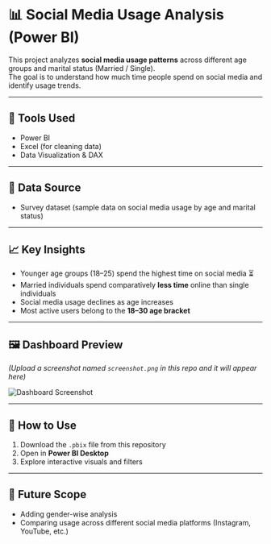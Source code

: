 # 📊 Social Media Usage Analysis (Power BI)

This project analyzes **social media usage patterns** across different age groups and marital status (Married / Single).  
The goal is to understand how much time people spend on social media and identify usage trends.

---

## 🔧 Tools Used
- Power BI
- Excel (for cleaning data)
- Data Visualization & DAX

---

## 📂 Data Source
- Survey dataset (sample data on social media usage by age and marital status)

---

## 📈 Key Insights
- Younger age groups (18–25) spend the highest time on social media ⏳  
- Married individuals spend comparatively **less time** online than single individuals  
- Social media usage declines as age increases  
- Most active users belong to the **18–30 age bracket**

---

## 🖼️ Dashboard Preview
*(Upload a screenshot named `screenshot.png` in this repo and it will appear here)*  

![Dashboard Screenshot](screenshot.png)

---

## 🚀 How to Use
1. Download the `.pbix` file from this repository  
2. Open in **Power BI Desktop**  
3. Explore interactive visuals and filters  

---

## 📌 Future Scope
- Adding gender-wise analysis  
- Comparing usage across different social media platforms (Instagram, YouTube, etc.)
